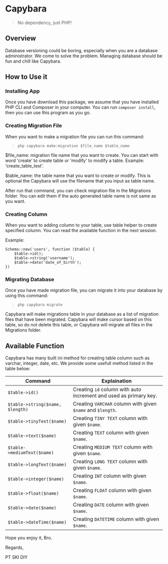 # Capybara

> No dependency, just PHP!

## Overview
Database versioning could be boring, especially when you are a database administrator. We come to solve the problem. Managing database should be fun and chill like Capybara.

## How to Use it

### Installing App

Once you have download this package, we assume that you have installed PHP CLI and Composer in your computer. You can run `composer install`, then you can use this program as you go.

### Creating Migration File

When you want to make a migration file you can run this command: 

> `php capybara make:migration $file_name $table_name`

$file_name: migration file name that you want to create. You can start with word 'create' to create table or 'modify' to modify a table. Example: 'create_table_test'.

$table_name: the table name that you want to create or modify. This is optional the Capybara will use the filename that you input as table name.

After run that command, you can check migration file in the Migrations folder. You can edit them if the auto generated table name is not same as you want.

### Creating Column

When you want to adding column to your table, use table helper to create specified column. You can read the available function in the next session.

Example:

```
Schema::new('users', function ($table) {
    $table->id();
    $table->string('username');
    $table->date('date_of_birth');
})
```

### Migrating Database

Once you have made migration file, you can migrate it into your database by using this command:

> `php capybara migrate`

Capybara will make migrations table in your database as a list of migration files that have been migrated. Capybara will make cursor based on this table, so do not delete this table, or Capybara will migrate all files in the Migrations folder.

## Available Function

Capybara has many built ini method for creating table column such as varchar, integer, date, etc. We provide some usefull method listed in the table below:

|Command|Explaination|
|-------|------------|
|`$table->id()`| Creating `id` column with auto increment and used as primary key. |
|`$table->string($name, $length)`| Creating `VARCHAR` column with given `$name` and `$length`. |
|`$table->tinyText($name)`| Creating `TINY TEXT` column with given `$name`. |
|`$table->text($name)`| Creating `TEXT` column with given `$name`. |
|`$table->mediumText($name)`| Creating `MEDIUM TEXT` column with given `$name`. |
|`$table->longText($name)`| Creating `LONG TEXT` column with given `$name`. |
|`$table->integer($name)`| Creating `INT` column with given `$name`. |
|`$table->float($name)`| Creating `FLOAT` column with given `$name`. |
|`$table->date($name)`| Creating `DATE` column with given `$name`. |
|`$table->dateTime($name)`| Creating `DATETIME` column with given `$name`. |

Hope you enjoy it, Bro.

Regards,

PT SKI DIY
